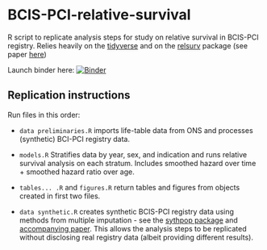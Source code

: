 # BCIS-PCI-relative-survival

R script to replicate analysis steps for study on relative survival in BCIS-PCI registry. Relies heavily on the [tidyverse](https://www.tidyverse.org/) and on the [relsurv](https://CRAN.R-project.org/package=relsurv) package (see paper [here](https://doi.org/10.1016/j.compbiomed.2007.04.010))

Launch binder here: [![Binder](https://mybinder.org/badge_logo.svg)](https://mybinder.org/v2/gh/wjchulme/BCIS-PCI-relative-survival/bindertest?filepath=rstudio)

## Replication instructions

Run files in this order:
- `data preliminaries.R` imports life-table data from ONS and processes (synthetic) BCI-PCI registry data.
- `models.R` Stratifies data by year, sex, and indication and runs relative survival analysis on each stratum. Includes smoothed hazard over time  + smoothed hazard ratio over age.
- `tables... .R` and `figures.R` return tables and figures from objects created in first two files.

- `data synthetic.R` creates synthetic BCIS-PCI registry data using methods from multiple imputation - see the [sythpop package](https://CRAN.R-project.org/package=synthpop) and [accompanying paper](dx.doi.org/10.18637/jss.v074.i11). This allows the analysis steps to be replicated without disclosing real registry data (albeit providing different results).
